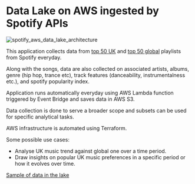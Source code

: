 # Data Lake on AWS ingested by Spotify APIs

![spotify_aws_data_lake_architecture](https://user-images.githubusercontent.com/71486660/160407208-4dd57233-0da3-4977-aeef-126e577cf00d.png)


This application collects data from [top 50 UK](https://open.spotify.com/playlist/37i9dQZEVXbMwmF30ppw50?si=701ed0ce8c234b69) and [top 50 global](https://open.spotify.com/playlist/37i9dQZEVXbNG2KDcFcKOF?si=ad7071f3e7314f35) playlists from Spotify everyday.

Along with the songs, data are also collected on associated artists, albums, genre (hip hop, trance etc), track features (danceability, instrumentalness etc.), and spotify popularity index.

Application runs automatically everyday using AWS Lambda function triggered by Event Bridge and saves data in AWS S3.

Data collection is done to serve a broader scope and subsets can be used for specific analytical tasks.

AWS infrastructure is automated using Terraform.

Some possible use cases:
  - Analyse UK music trend against global one over a time period.
  - Draw insights on popular UK music preferences in a specific period or how it evolves over time.

[Sample of data in the lake](https://github.com/abhinavjainn/spotify-aws-data-lake/tree/main/sample-output)
